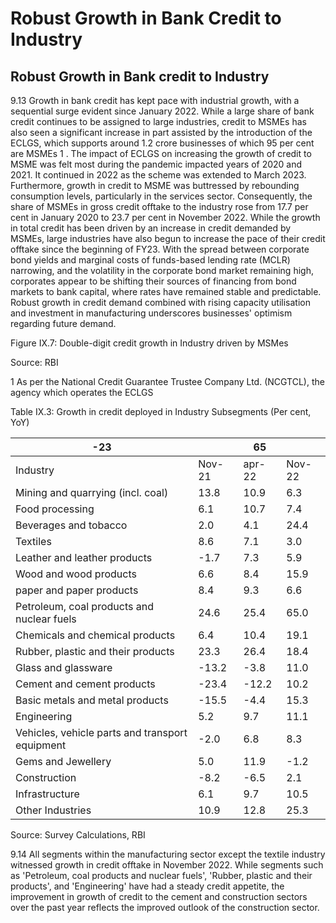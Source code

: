 # Robust Growth in Bank Credit to Industry

## Robust Growth in Bank credit to Industry

9.13 Growth in bank credit  has  kept  pace  with  industrial  growth,  with  a  sequential  surge evident  since  January  2022. While  a  large  share  of  bank  credit  continues  to  be  assigned  to large industries, credit to MSMEs has also seen a significant increase in part assisted by the introduction of the ECLGS, which supports around 1.2 crore businesses of which 95 per cent are MSMEs 1 . The impact of ECLGS on increasing the growth of credit to MSME was felt most during the pandemic impacted years of 2020 and 2021. It continued in 2022 as the scheme was extended to March 2023. Furthermore, growth in credit to MSME was buttressed by rebounding consumption levels, particularly in the services sector. Consequently, the share of MSMEs in gross credit offtake to the industry rose from 17.7 per cent in January 2020 to 23.7 per cent in November 2022. While the growth in total credit has been driven by an increase in credit demanded by MSMEs, large industries have also begun to increase the pace of their credit offtake since the beginning of FY23. With the spread between corporate bond yields and marginal costs of funds-based lending rate (MCLR) narrowing, and the volatility in the corporate bond market remaining high, corporates appear to be shifting their sources of financing from bond markets to  bank  capital,  where  rates  have  remained  stable  and  predictable.  Robust  growth  in  credit demand combined with rising capacity utilisation and investment in manufacturing underscores businesses' optimism regarding future demand.

Figure IX.7: Double-digit credit growth in Industry driven by MSMes

<!-- image -->

Source: RBI

1 As per the National Credit Guarantee Trustee Company Ltd. (NCGTCL), the agency which operates the ECLGS

Table IX.3: Growth in credit deployed in Industry Subsegments (Per cent, YoY)

| -23                                             |        | 65     |        |
|-------------------------------------------------|--------|--------|--------|
| Industry                                        | Nov-21 | apr-22 | Nov-22 |
| Mining and quarrying (incl. coal)               | 13.8   | 10.9   | 6.3    |
| Food processing                                 | 6.1    | 10.7   | 7.4    |
| Beverages and tobacco                           | 2.0    | 4.1    | 24.4   |
| Textiles                                        | 8.6    | 7.1    | 3.0    |
| Leather and leather products                    | -1.7   | 7.3    | 5.9    |
| Wood and wood products                          | 6.6    | 8.4    | 15.9   |
| paper and paper products                        | 8.4    | 9.3    | 6.6    |
| Petroleum, coal products and nuclear fuels      | 24.6   | 25.4   | 65.0   |
| Chemicals and chemical products                 | 6.4    | 10.4   | 19.1   |
| Rubber, plastic and their products              | 23.3   | 26.4   | 18.4   |
| Glass and glassware                             | -13.2  | -3.8   | 11.0   |
| Cement and cement products                      | -23.4  | -12.2  | 10.2   |
| Basic metals and metal products                 | -15.5  | -4.4   | 15.3   |
| Engineering                                     | 5.2    | 9.7    | 11.1   |
| Vehicles, vehicle parts and transport equipment | -2.0   | 6.8    | 8.3    |
| Gems and Jewellery                              | 5.0    | 11.9   | -1.2   |
| Construction                                    | -8.2   | -6.5   | 2.1    |
| Infrastructure                                  | 6.1    | 9.7    | 10.5   |
| Other Industries                                | 10.9   | 12.8   | 25.3   |

Source: Survey Calculations, RBI

9.14 All  segments  within  the  manufacturing  sector  except  the  textile  industry  witnessed growth in credit offtake in November 2022. While segments such as 'Petroleum, coal products and nuclear fuels', 'Rubber, plastic and their products', and 'Engineering' have had a steady credit appetite, the improvement in growth of credit to the cement and construction sectors over the past year reflects the improved outlook of the construction sector.